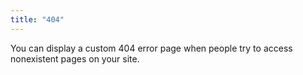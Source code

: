 ```yaml
---
title: "404"
---
```


You can display a custom 404 error page when people try to access nonexistent pages on your site.
